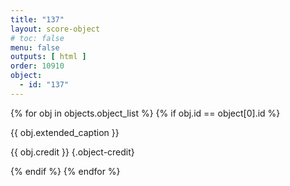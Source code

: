 ```yaml
---
title: "137"
layout: score-object
# toc: false
menu: false
outputs: [ html ]
order: 10910
object:
  - id: "137"
---
```


{% for obj in objects.object_list %}
{% if obj.id == object[0].id %}

{{ obj.extended_caption }}

{{ obj.credit }} {.object-credit}

{% endif %}
{% endfor %}
